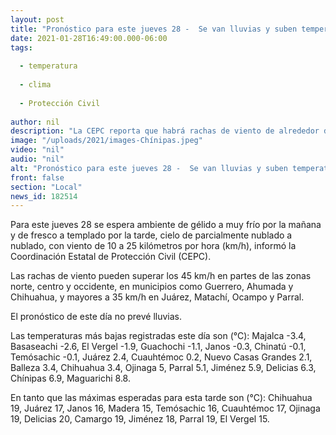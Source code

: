 ```yaml
---
layout: post
title: "Pronóstico para este jueves 28 -  Se van lluvias y suben temperaturas"
date: 2021-01-28T16:49:00.000-06:00
tags:
  
  - temperatura
  
  - clima
  
  - Protección Civil
  
author: nil
description: "La CEPC reporta que habrá rachas de viento de alrededor de 45 km/h en Guerrero, Ahumada y Chihuahua, y mayores a 35 km/h en Juárez, Matachí, Ocampo y Parral"
image: "/uploads/2021/images-Chínipas.jpeg"
video: "nil"
audio: "nil"
alt: "Pronóstico para este jueves 28 -  Se van lluvias y suben temperaturas"
front: false
section: "Local"
news_id: 182514
---
```


Para este jueves 28 se espera ambiente de gélido a muy frío por la mañana y de fresco a templado por la tarde, cielo de parcialmente nublado a nublado, con viento de 10 a 25 kilómetros por hora (km/h), informó la Coordinación Estatal de Protección Civil (CEPC).

Las rachas de viento pueden superar los 45 km/h en partes de las zonas norte, centro y occidente, en municipios como Guerrero, Ahumada y Chihuahua, y mayores a 35 km/h en Juárez, Matachí, Ocampo y Parral.

El pronóstico de este día no prevé lluvias.

Las temperaturas más bajas registradas este día son (°C): Majalca -3.4, Basaseachi -2.6, El Vergel -1.9, Guachochi -1.1, Janos -0.3, Chinatú -0.1, Temósachic -0.1,  Juárez 2.4, Cuauhtémoc 0.2, Nuevo Casas Grandes 2.1, Balleza 3.4, Chihuahua 3.4, Ojinaga 5, Parral 5.1, Jiménez 5.9, Delicias 6.3, Chínipas 6.9, Maguarichi 8.8.

En tanto que las máximas esperadas para esta tarde son (°C): Chihuahua 19, Juárez 17, Janos 16, Madera 15, Temósachic 16, Cuauhtémoc 17, Ojinaga 19, Delicias 20, Camargo 19, Jiménez 18, Parral 19, El Vergel 15.